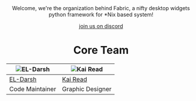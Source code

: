 <div align=center>
Welcome, we're the organization behind Fabric, a nifty desktop widgets python framework for *Nix based system!

[join us on discord](https://discord.gg/3sDbYc9SZP)
# Core Team

| ![EL-Darsh](https://avatars.githubusercontent.com/its-darsh) | ![Kai Read](https://avatars.githubusercontent.com/kairead) |
| ---- | ---- |
| [EL-Darsh](https://github.com/its-darsh) | [Kai Read](https://github.com/kairead) |
| Code Maintainer | Graphic Designer |
</div>
